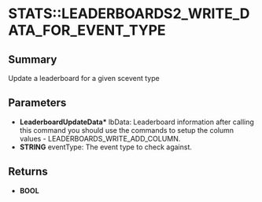 # STATS::LEADERBOARDS2_WRITE_DATA_FOR_EVENT_TYPE

## Summary
Update a leaderboard for a given scevent type

## Parameters
* **LeaderboardUpdateData\*** lbData: Leaderboard information after calling this command you should use the commands to setup the column values - LEADERBOARDS_WRITE_ADD_COLUMN.
* **STRING** eventType: The event type to check against.

## Returns
* **BOOL**